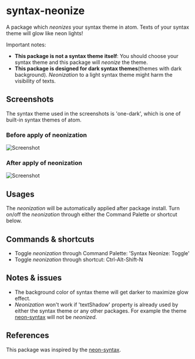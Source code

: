 # syntax-neonize
A package which *neonizes* your syntax theme in atom.
Texts of your syntax theme will glow like neon lights!

Important notes:
* **This package is not a syntax theme itself**: You should choose your syntax theme and this package will *neonize* the theme.
* **This package is designed for dark syntax themes**(themes with dark background). *Neonization* to a light syntax theme might harm the visibility of texts.

## Screenshots
The syntax theme used in the screenshots is 'one-dark', which is one of built-in syntax themes of atom.

### Before apply of neonization
![Screenshot](https://raw.githubusercontent.com/youngmoon01/syntax-neonize/master/docs/before_neonize.png)

### After apply of neonization
![Screenshot](https://raw.githubusercontent.com/youngmoon01/syntax-neonize/master/docs/after_neonize.png)

## Usages
The *neonization* will be automatically applied after package install.
Turn on/off the *neonization* through either the Command Palette or shortcut below.

## Commands & shortcuts
* Toggle *neonization* through Command Palette: 'Syntax Neonize: Toggle'
* Toggle *neonization* through shortcut: Ctrl-Alt-Shift-N

## Notes & issues
* The background color of syntax theme will get darker to maximize glow effect.
* *Neonization* won't work if 'textShadow' property is already used by either the syntax theme or any other packages. For example the theme [neon-syntax](https://atom.io/packages/neon-syntax) will not be *neonized*.

## References
This package was inspired by the [neon-syntax](https://atom.io/packages/neon-syntax).
